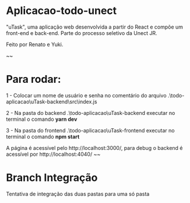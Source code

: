# **Aplicacao-todo-unect**

"uTask", uma aplicação web desenvolvida a partir do React e compõe um front-end e back-end. Parte do processo seletivo da Unect JR.

Feito por Renato e Yuki.

~~

# Para rodar:

1 - Colocar um nome de usuário e senha no comentário do arquivo .\todo-aplicacao\uTask-backend\src\index.js

2 - Na pasta do backend .\todo-aplicacao\uTask-backend executar no terminal o comando **yarn dev**

3 - Na pasta do frontend .\todo-aplicacao\uTask-frontend executar no terminal o comando **npm start**

A página é acessível pelo http://localhost:3000/, para debug o backend é acessível por http://localhost:4040/
~~

# Branch Integração

Tentativa de integração das duas pastas para uma só pasta
